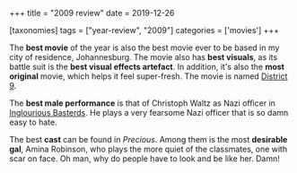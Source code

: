 +++
title = "2009 review"
date = 2019-12-26

[taxonomies]
tags = ["year-review", "2009"]
categories = ['movies']
+++


The **best movie** of the year is also the best movie ever to be based
in my city of residence, Johannesburg.
The movie also has **best visuals**,
as its battle suit is the **best visual effects artefact**.
In addition, it's also the **most original** movie, which helps it feel super-fresh.
The movie is named [District 9].

The **best male performance** is that of Christoph Waltz as Nazi officer
in [Inglourious Basterds].
He plays a very fearsome Nazi officer that is so damn easy to hate.

The best **cast** can be found in *Precious*.
Among them is the most **desirable gal**, Amina Robinson,
who plays the more quiet of the classmates, one with scar on face.
Oh man, why do people have to look and be like her. Damn!

[District 9]: http://tshepang.net/district-9
[Inglourious Basterds]: http://tshepang.net/inglourious-basterds
